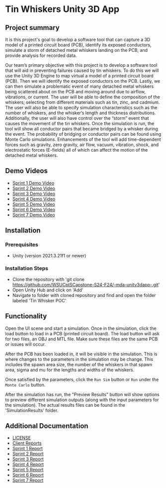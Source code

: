 # Tin Whiskers Unity 3D App

## Project summary

It is this project's goal to develop a software tool that can capture a 3D model of a printed circuit board (PCB), identify its exposed conductors, simulate a storm of detached metal whiskers landing on the PCB, and provide analysis for recorded data.

Our team’s primary objective with this project is to develop a software tool that will aid in preventing failures caused by tin whiskers. To do this we will use the Unity 3D Engine to map virtual a model of a printed circuit board (PCB). Then we will identify the exposed conductors on the PCB. Lastly, we can then simulate a problematic event of many detached metal whiskers being scattered about on the PCB and moving around due to airflow, vibrations, or current. The user will be able to define the composition of the whiskers; selecting from different materials such as tin, zinc, and cadmium. The user will also be able to specify simulation characteristics such as the number of whiskers, and the whisker’s length and thickness distributions. Additionally, the user will also have control over the “storm” event that causes the movement of the tin whiskers. Once the simulation is run, the tool will show all conductor pairs that became bridged by a whisker during the event. The probability of bridging or conductor pairs can be found using Monte Carlo simulations. Enhancements of the tool will add time-dependent forces such as gravity, zero gravity, air flow, vacuum, vibration, shock, and electrostatic forces (E-fields) all of which can affect the motion of the detached metal whiskers.

## Demo Videos
* [Sprint 1 Demo Video](https://youtu.be/HgCC78tZCsM)
* [Sprint 2 Demo Video](https://youtu.be/hJ81NFluXlo)
* [Sprint 3 Demo Video](https://youtu.be/iONjIvFagGM)
* [Sprint 4 Demo Video](https://youtu.be/_qFKNdXabYY)
* [Sprint 5 Demo Video](Sprint5Demo.mp4)
* [Sprint 6 Demo Video](https://youtu.be/t8q2omL2D8Y)
* [Sprint 7 Demo Video](https://youtu.be/_-hm3ye_4Jg)


## Installation

### Prerequisites

* Unity (version 2021.3.21f1 or newer)


### Installation Steps

* Clone the repository with 'git clone https://github.com/WSUCptSCapstone-S24-F24/-mda-unity3dapp-.git'
* Open Unity Hub and click on 'Add'
* Navigate to folder with cloned repository and find and open the folder labeled 'Tin Whisker POC'

## Functionality

Open the UI scene and start a simulation. Once in the simulation, click the load button to load in a PCB (printed circuit board). The load button will ask for two files, an OBJ and MTL file. Make sure these files are the same PCB or issues will occur.

After the PCB has been loaded in, it will be visible in the simulation. This is where changes to the parameters in the simulation may be change. This includes the spawn area size, the number of the whiskers in that spawn area, sigma and mu for the lengths and widths of the whiskers.

Once satisfied by the parameters, click the `Run Sim` button or `Run` under the `Monte Carlo` button.

After the simulation has run, the "Preview Results" button will show options to preview different simulation outputs (along with the input parameters for the simulation). The actual results files can be found in the 'SimulationResults' folder. 

## Additional Documentation
  * [LICENSE](LICENSE.txt)
  * [Client Reports](ClientReports.md)
  * [Sprint 1 Report](Sprint1Report.md)
  * [Sprint 2 Report](Sprint2Report.md)
  * [Sprint 3 Report](Sprint3Report.md)
  * [Sprint 4 Report](Sprint4Report.md)
  * [Sprint 5 Report](Sprint5Report.md)
  * [Sprint 6 Report](Sprint6Report.md)
  * [Sprint 7 Report](Sprint7Report.md)
